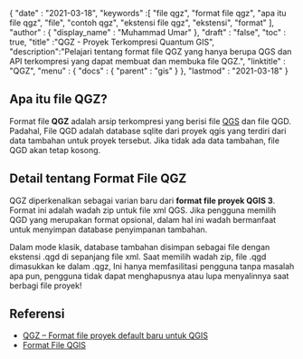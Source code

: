 {
  "date" : "2021-03-18",
  "keywords" :[ "file qgz", "format file qgz", "apa itu file qgz", "file", "contoh qgz", "ekstensi file qgz", "ekstensi", "format" ],
  "author" : {
    "display_name" : "Muhammad Umar"
},
  "draft" : "false",
  "toc" : true,
  "title" :"QGZ - Proyek Terkompresi Quantum GIS",
  "description":"Pelajari tentang format file QGZ yang hanya berupa QGS dan API terkompresi yang dapat membuat dan membuka file QGZ.",
  "linktitle" : "QGZ",
  "menu" : {
    "docs" : {
      "parent" : "gis"
}
},
  "lastmod" : "2021-03-18"
}

## Apa itu file QGZ?

Format file **QGZ** adalah arsip terkompresi yang berisi file [QGS](/gis/qgs/) dan file QGD. Padahal, File QGD adalah database sqlite dari proyek qgis yang terdiri dari data tambahan untuk proyek tersebut. Jika tidak ada data tambahan, file QGD akan tetap kosong.

## Detail tentang Format File QGZ

QGZ diperkenalkan sebagai varian baru dari **format file proyek QGIS 3**. Format ini adalah wadah zip untuk file xml QGS. Jika pengguna memilih QGD yang merupakan format opsional, dalam hal ini wadah bermanfaat untuk menyimpan database penyimpanan tambahan.

Dalam mode klasik, database tambahan disimpan sebagai file dengan ekstensi .qgd di sepanjang file xml. Saat memilih wadah zip, file .qgd dimasukkan ke dalam .qgz, Ini hanya memfasilitasi pengguna tanpa masalah apa pun, pengguna tidak dapat menghapusnya atau lupa menyalinnya saat berbagi file proyek!


## Referensi

* [QGZ – Format file proyek default baru untuk QGIS](https://oslandia.com/en/2018/06/01/qgz-a-new-default-project-file-format-for-qgis/)
* [Format File QGIS](https://docs.qgis.org/3.16/en/docs/user_manual/appendices/qgis_file_formats.html)

